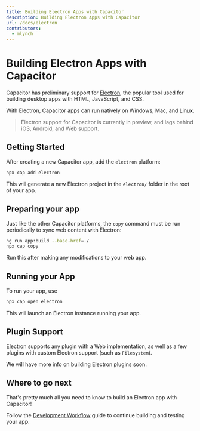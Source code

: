 ```yaml
---
title: Building Electron Apps with Capacitor
description: Building Electron Apps with Capacitor
url: /docs/electron
contributors:
  - mlynch
---
```


# Building Electron Apps with Capacitor

<p class="intro">Capacitor has preliminary support for <a href="https://electronjs.org" target="_blank">Electron</a>, the popular tool used for building desktop apps with HTML, JavaScript, and CSS.</p>

<p class="intro">With Electron, Capacitor apps can run natively on Windows, Mac, and Linux.</p>

<blockquote>Electron support for Capacitor is currently in preview, and lags behind iOS, Android, and Web support.</blockquote>

## Getting Started

After creating a new Capacitor app, add the `electron` platform:

```bash
npx cap add electron
```

This will generate a new Electron project in the `electron/` folder in the root of your app.

## Preparing your app

Just like the other Capacitor platforms, the `copy` command must be run periodically to sync web content with Electron:

```bash
ng run app:build --base-href=./
npx cap copy
```

Run this after making any modifications to your web app.

## Running your App

To run your app, use


```bash
npx cap open electron
```

This will launch an Electron instance running your app.

## Plugin Support

Electron supports any plugin with a Web implementation, as well as a few plugins with custom Electron support (such as `Filesystem`).

We will have more info on building Electron plugins soon.

## Where to go next

That's pretty much all you need to know to build an Electron app with Capacitor!

Follow the [Development Workflow](/docs/basics/workflow) guide to continue building and testing your app.
